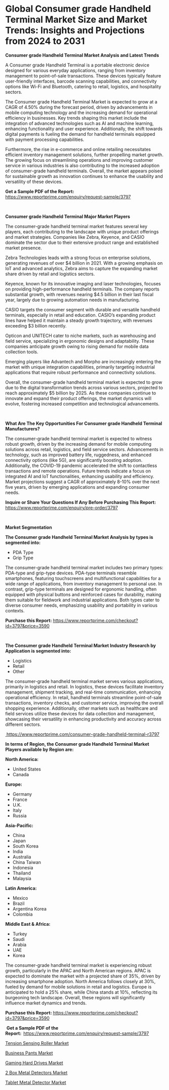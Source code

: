 <p><h1>Global Consumer grade Handheld Terminal Market Size and Market Trends: Insights and Projections from 2024 to 2031</h1></p><p><strong>Consumer grade Handheld Terminal Market Analysis and Latest Trends</strong></p>
<p><p>A Consumer grade Handheld Terminal is a portable electronic device designed for various everyday applications, ranging from inventory management to point-of-sale transactions. These devices typically feature user-friendly interfaces, barcode scanning capabilities, and connectivity options like Wi-Fi and Bluetooth, catering to retail, logistics, and hospitality sectors. </p><p>The Consumer grade Handheld Terminal Market is expected to grow at a CAGR of 4.50% during the forecast period, driven by advancements in mobile computing technology and the increasing demand for operational efficiency in businesses. Key trends shaping this market include the integration of advanced technologies such as AI and machine learning, enhancing functionality and user experience. Additionally, the shift towards digital payments is fueling the demand for handheld terminals equipped with payment processing capabilities. </p><p>Furthermore, the rise in e-commerce and online retailing necessitates efficient inventory management solutions, further propelling market growth. The growing focus on streamlining operations and improving customer service in various industries is also contributing to the increased adoption of consumer-grade handheld terminals. Overall, the market appears poised for sustainable growth as innovation continues to enhance the usability and versatility of these devices.</p></p>
<p><strong>Get a Sample PDF of the Report:&nbsp;</strong> <a href="https://www.reportprime.com/enquiry/request-sample/3797">https://www.reportprime.com/enquiry/request-sample/3797</a></p>
<p>&nbsp;</p>
<p><strong>Consumer grade Handheld Terminal Major Market Players</strong></p>
<p><p>The consumer-grade handheld terminal market features several key players, each contributing to the landscape with unique product offerings and market strategies. Companies like Zebra, Keyence, and CASIO dominate the sector due to their extensive product range and established market presence. </p><p>Zebra Technologies leads with a strong focus on enterprise solutions, generating revenues of over $4 billion in 2021. With a growing emphasis on IoT and advanced analytics, Zebra aims to capture the expanding market share driven by retail and logistics sectors.</p><p>Keyence, known for its innovative imaging and laser technologies, focuses on providing high-performance handheld terminals. The company reports substantial growth, with revenues nearing $4.5 billion in their last fiscal year, largely due to growing automation needs in manufacturing.</p><p>CASIO targets the consumer segment with durable and versatile handheld terminals, especially in retail and education. CASIO’s expanding product lines have helped it maintain a steady growth trajectory, with revenues exceeding $3 billion recently.</p><p>Opticon and UNITECH cater to niche markets, such as warehousing and field service, specializing in ergonomic designs and adaptability. These companies anticipate growth owing to rising demand for mobile data collection tools.</p><p>Emerging players like Advantech and Morpho are increasingly entering the market with unique integration capabilities, primarily targeting industrial applications that require robust performance and connectivity solutions.</p><p>Overall, the consumer-grade handheld terminal market is expected to grow due to the digital transformation trends across various sectors, projected to reach approximately $5 billion by 2025. As these companies continue to innovate and expand their product offerings, the market dynamics will evolve, fostering increased competition and technological advancements.</p></p>
<p>&nbsp;</p>
<p><strong>What Are The Key Opportunities For Consumer grade Handheld Terminal Manufacturers?</strong></p>
<p><p>The consumer-grade handheld terminal market is expected to witness robust growth, driven by the increasing demand for mobile computing solutions across retail, logistics, and field service sectors. Advancements in technology, such as improved battery life, ruggedness, and enhanced connectivity options (like 5G), are significantly boosting adoption. Additionally, the COVID-19 pandemic accelerated the shift to contactless transactions and remote operations. Future trends indicate a focus on integrated AI and IoT functionalities, enhancing usability and efficiency. Market projections suggest a CAGR of approximately 8-10% over the next five years, driven by emerging applications and expanding consumer needs.</p></p>
<p><strong>Inquire or Share Your Questions If Any Before Purchasing This Report:</strong> <a href="https://www.reportprime.com/enquiry/pre-order/3797">https://www.reportprime.com/enquiry/pre-order/3797</a></p>
<p>&nbsp;</p>
<p><strong>Market Segmentation</strong></p>
<p><strong>The Consumer grade Handheld Terminal Market Analysis by types is segmented into:</strong></p>
<p><ul><li>PDA Type</li><li>Grip Type</li></ul></p>
<p><p>The consumer-grade handheld terminal market includes two primary types: PDA-type and grip-type devices. PDA-type terminals resemble smartphones, featuring touchscreens and multifunctional capabilities for a wide range of applications, from inventory management to personal use. In contrast, grip-type terminals are designed for ergonomic handling, often equipped with physical buttons and reinforced cases for durability, making them suitable for fieldwork and industrial applications. Both types cater to diverse consumer needs, emphasizing usability and portability in various contexts.</p></p>
<p><strong>Purchase this Report:&nbsp;</strong><a href="https://www.reportprime.com/checkout?id=3797&price=3590">https://www.reportprime.com/checkout?id=3797&price=3590</a></p>
<p>&nbsp;</p>
<p><strong>The Consumer grade Handheld Terminal Market Industry Research by Application is segmented into:</strong></p>
<p><ul><li>Logistics</li><li>Retail</li><li>Other</li></ul></p>
<p><p>The consumer-grade handheld terminal market serves various applications, primarily in logistics and retail. In logistics, these devices facilitate inventory management, shipment tracking, and real-time communication, enhancing operational efficiency. In retail, handheld terminals streamline point-of-sale transactions, inventory checks, and customer service, improving the overall shopping experience. Additionally, other markets such as healthcare and field services utilize these devices for data collection and management, showcasing their versatility in enhancing productivity and accuracy across different sectors.</p></p>
<p><a href="https://www.reportprime.com/consumer-grade-handheld-terminal-r3797">&nbsp;https://www.reportprime.com/consumer-grade-handheld-terminal-r3797</a></p>
<p><strong>In terms of Region, the Consumer grade Handheld Terminal Market Players available by Region are:</strong></p>
<p>
    <p> <strong> North America: </strong>
        <ul>
            <li>United States</li>
            <li>Canada</li>
        </ul>
        </p> 
    <p> <strong> Europe: </strong>
        <ul>
            <li>Germany</li>
            <li>France</li>
            <li>U.K.</li>
            <li>Italy</li>
            <li>Russia</li>
        </ul>
        </p> 
    <p> <strong> Asia-Pacific: </strong>
        <ul>
            <li>China</li>
            <li>Japan</li>
            <li>South Korea</li>
            <li>India</li>
            <li>Australia</li>
            <li>China Taiwan</li>
            <li>Indonesia</li>
            <li>Thailand</li>
            <li>Malaysia</li>
        </ul>
        </p> 
    <p> <strong> Latin America: </strong>
        <ul>
            <li>Mexico</li>
            <li>Brazil</li>
            <li>Argentina Korea</li>
            <li>Colombia</li>
        </ul>
        </p> 
    <p> <strong> Middle East & Africa: </strong>
        <ul>
            <li>Turkey</li>
            <li>Saudi</li>
            <li>Arabia</li>
            <li>UAE</li>
            <li>Korea</li>
        </ul>
    </p>
    </p>
<p><p>The consumer-grade handheld terminal market is experiencing robust growth, particularly in the APAC and North American regions. APAC is expected to dominate the market with a projected share of 35%, driven by increasing smartphone adoption. North America follows closely at 30%, fueled by demand for mobile solutions in retail and logistics. Europe is anticipated to hold a 25% share, while China stands at 10%, reflecting its burgeoning tech landscape. Overall, these regions will significantly influence market dynamics and trends.</p></p>
<p><strong>Purchase this Report: </strong><a href="https://www.reportprime.com/checkout?id=3797&price=3590">https://www.reportprime.com/checkout?id=3797&price=3590</a></p>
<p>&nbsp;<strong>Get a Sample PDF of the Report:&nbsp;&nbsp;</strong><a href="https://www.reportprime.com/enquiry/request-sample/3797">https://www.reportprime.com/enquiry/request-sample/3797</a></p>
<p><strong></strong></p>
<p><p><a href="https://issuu.com/reportprime-2/docs/tension-sensing-roller-market-size-_fc3303182755fb">Tension Sensing Roller Market</a></p><p><a href="https://www.linkedin.com/pulse/global-business-pants-market-sector2024-2031-metrics-strategic-nyqtc?trackingId=nkmgIFvyTlqEkxhR175V4A%3D%3D">Business Pants Market</a></p><p><a href="https://issuu.com/reportprime-2/docs/gaming-hard-drives-market-size-2030_54dcc1cb88b66a">Gaming Hard Drives Market</a></p><p><a href="https://www.linkedin.com/pulse/how-regions-adapting-2-box-metal-detectors-market-global-1zzlc?trackingId=RfnyuU%2FsQsKlKrIeqre9BA%3D%3D">2 Box Metal Detectors Market</a></p><p><a href="https://www.linkedin.com/pulse/navigating-global-tablet-metal-detector-market-from-trends-sxuzc?trackingId=JUco2VoERxucBASdaGRJeA%3D%3D">Tablet Metal Detector Market</a></p></p>